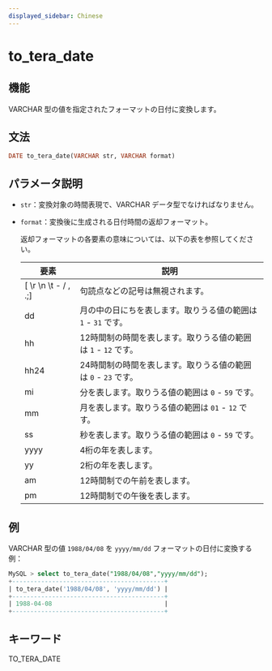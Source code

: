 ```yaml
---
displayed_sidebar: Chinese
---
```


# to_tera_date

## 機能

VARCHAR 型の値を指定されたフォーマットの日付に変換します。

## 文法

```Haskell
DATE to_tera_date(VARCHAR str, VARCHAR format)
```

## パラメータ説明

- `str`：変換対象の時間表現で、VARCHAR データ型でなければなりません。

- `format`：変換後に生成される日付時間の返却フォーマット。

  返却フォーマットの各要素の意味については、以下の表を参照してください。

  | **要素**           | **説明**                                              |
  | --------------------- | ------------------------------------------------------------ |
  | [ \r \n \t - / , .;] | 句読点などの記号は無視されます。                                           |
  | dd                    | 月の中の日にちを表します。取りうる値の範囲は `1` - `31` です。                 |
  | hh                    | 12時間制の時間を表します。取りうる値の範囲は `1` - `12` です。 |
  | hh24                  | 24時間制の時間を表します。取りうる値の範囲は `0` - `23` です。 |
  | mi                    | 分を表します。取りうる値の範囲は `0` - `59` です。                             |
  | mm                    | 月を表します。取りうる値の範囲は `01` - `12` です。                            |
  | ss                    | 秒を表します。取りうる値の範囲は `0` - `59` です。                               |
  | yyyy                  | 4桁の年を表します。                                           |
  | yy                    | 2桁の年を表します。                                           |
  | am                    | 12時間制での午前を表します。                                     |
  | pm                    | 12時間制での午後を表します。                                     |

## 例

VARCHAR 型の値 `1988/04/08` を `yyyy/mm/dd` フォーマットの日付に変換する例：

```SQL
MySQL > select to_tera_date("1988/04/08","yyyy/mm/dd");
+------------------------------------------+
| to_tera_date('1988/04/08', 'yyyy/mm/dd') |
+------------------------------------------+
| 1988-04-08                               |
+------------------------------------------+
```

## キーワード

TO_TERA_DATE
